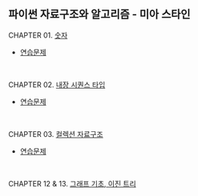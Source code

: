 ## 파이썬 자료구조와 알고리즘 - 미아 스타인



CHAPTER 01. [숫자](https://github.com/SJ12896/TIL/blob/master/book/miastein/1.md)

- [연습문제](https://github.com/SJ12896/TIL/blob/master/book/miastein/1_.md)

<br/>

CHAPTER 02. [내장 시퀀스 타입](https://github.com/SJ12896/TIL/blob/master/book/miastein/2.md)

- [연습문제](https://github.com/SJ12896/TIL/blob/master/book/miastein/2_.md)

<br/>

CHAPTER 03. [컬렉션 자료구조](https://github.com/SJ12896/TIL/blob/master/book/miastein/3.md)

- [연습문제](https://github.com/SJ12896/TIL/blob/master/book/miastein/3_.md)

<br/>

CHAPTER 12 & 13. [그래프 기초, 이진 트리](https://github.com/SJ12896/TIL/blob/master/book/miastein/12.md)